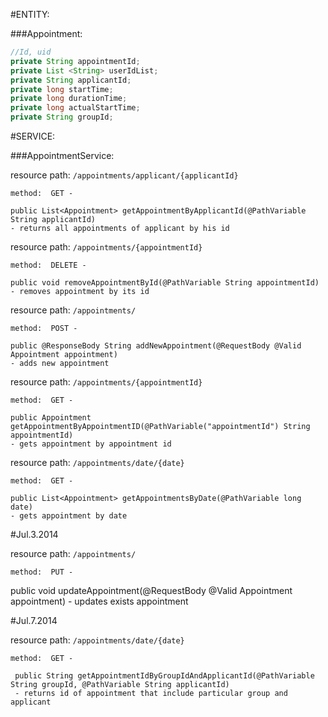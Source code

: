 #ENTITY: 

###Appointment:
```java
//Id, uid
private String appointmentId;
private List <String> userIdList;
private String applicantId;
private long startTime;
private long durationTime;
private long actualStartTime;
private String groupId;


```

#SERVICE:

###AppointmentService:

resource path: ```/appointments/applicant/{applicantId}```
	
	method:  GET - 
	
	public List<Appointment> getAppointmentByApplicantId(@PathVariable String applicantId) 
    - returns all appointments of applicant by his id

resource path: ```/appointments/{appointmentId}```

    method:  DELETE - 

    public void removeAppointmentById(@PathVariable String appointmentId)
    - removes appointment by its id
    
resource path: ```/appointments/```

    method:  POST - 
    
    public @ResponseBody String addNewAppointment(@RequestBody @Valid Appointment appointment)
    - adds new appointment

resource path: ```/appointments/{appointmentId}```

    method:  GET - 
    
    public Appointment getAppointmentByAppointmentID(@PathVariable("appointmentId") String appointmentId)
    - gets appointment by appointment id

resource path: ```/appointments/date/{date}```

    method:  GET - 
    
    public List<Appointment> getAppointmentsByDate(@PathVariable long date)
    - gets appointment by date
    
#Jul.3.2014

resource path: ```/appointments/```

    method:  PUT -

   public void updateAppointment(@RequestBody @Valid Appointment appointment)
    - updates exists appointment

#Jul.7.2014

resource path: ```/appointments/date/{date}```

    method:  GET -

     public String getAppointmentIdByGroupIdAndApplicantId(@PathVariable String groupId, @PathVariable String applicantId)
     - returns id of appointment that include particular group and applicant